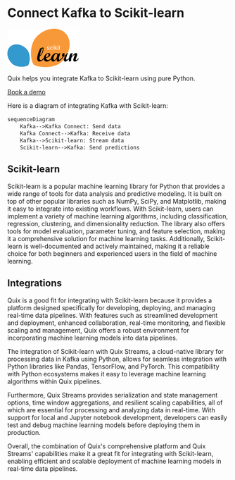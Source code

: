 # Connect Kafka to Scikit-learn

![](./images/logo_1.jpg)

Quix helps you integrate Kafka to Scikit-learn using pure Python.

<div>
<a class="md-button md-button--primary" href="https://share.hsforms.com/1iW0TmZzKQMChk0lxd_tGiw4yjw2?__hstc=175542013.2303933fbd746c0ac86d9ccbe9bc9100.1728383268831.1729603416735.1729620918855.31&__hssc=175542013.1.1729620918855&__hsfp=2132701734" target="_blank" style="margin-right:.5rem;">Book a demo</a>
<br/>
</div>

Here is a diagram of integrating Kafka with Scikit-learn:

```mermaid
sequenceDiagram
    Kafka-->Kafka Connect: Send data
    Kafka Connect-->Kafka: Receive data
    Kafka-->Scikit-learn: Stream data
    Scikit-learn-->Kafka: Send predictions
```

## Scikit-learn

Scikit-learn is a popular machine learning library for Python that provides a wide range of tools for data analysis and predictive modeling. It is built on top of other popular libraries such as NumPy, SciPy, and Matplotlib, making it easy to integrate into existing workflows. With Scikit-learn, users can implement a variety of machine learning algorithms, including classification, regression, clustering, and dimensionality reduction. The library also offers tools for model evaluation, parameter tuning, and feature selection, making it a comprehensive solution for machine learning tasks. Additionally, Scikit-learn is well-documented and actively maintained, making it a reliable choice for both beginners and experienced users in the field of machine learning.

## Integrations

Quix is a good fit for integrating with Scikit-learn because it provides a platform designed specifically for developing, deploying, and managing real-time data pipelines. With features such as streamlined development and deployment, enhanced collaboration, real-time monitoring, and flexible scaling and management, Quix offers a robust environment for incorporating machine learning models into data pipelines.

The integration of Scikit-learn with Quix Streams, a cloud-native library for processing data in Kafka using Python, allows for seamless integration with Python libraries like Pandas, TensorFlow, and PyTorch. This compatibility with Python ecosystems makes it easy to leverage machine learning algorithms within Quix pipelines.

Furthermore, Quix Streams provides serialization and state management options, time window aggregations, and resilient scaling capabilities, all of which are essential for processing and analyzing data in real-time. With support for local and Jupyter notebook development, developers can easily test and debug machine learning models before deploying them in production.

Overall, the combination of Quix's comprehensive platform and Quix Streams' capabilities make it a great fit for integrating with Scikit-learn, enabling efficient and scalable deployment of machine learning models in real-time data pipelines.

